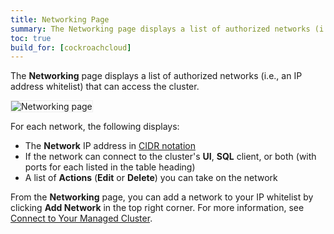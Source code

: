 ```yaml
---
title: Networking Page
summary: The Networking page displays a list of authorized networks (i.e., an IP address whitelist) that can access the cluster.
toc: true
build_for: [cockroachcloud]
---
```



The **Networking** page displays a list of authorized networks (i.e., an IP address whitelist) that can access the cluster.

<img src="{{ 'images/v2.1/managed/networking.png' | relative_url }}" alt="Networking page" style="border:1px solid #eee;max-width:100%" />

For each network, the following displays:

- The **Network** IP address in [CIDR notation](https://en.wikipedia.org/wiki/Classless_Inter-Domain_Routing#CIDR_notation)
- If the network can connect to the cluster's **UI**, **SQL** client, or both (with ports for each listed in the table heading)
- A list of **Actions** (**Edit** or **Delete**) you can take on the network

From the **Networking** page, you can add a network to your IP whitelist by clicking **Add Network** in the top right corner. For more information, see [Connect to Your Managed Cluster](managed-connect-to-your-cluster.html#authorize-your-network).
